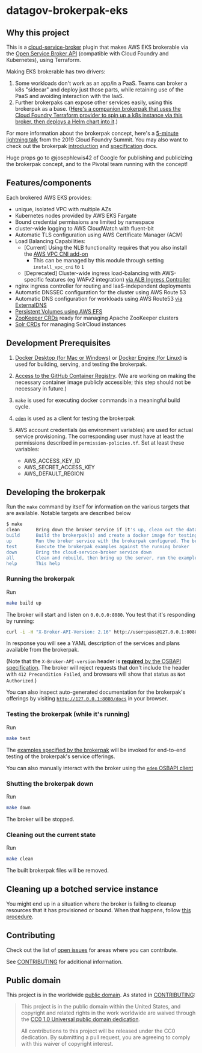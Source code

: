 # datagov-brokerpak-eks

## Why this project

This is a
[cloud-service-broker](https://github.com/pivotal/cloud-service-broker) plugin
that makes AWS EKS brokerable via the [Open Service Broker API](https://www.openservicebrokerapi.org/) (compatible with Cloud Foundry and Kubernetes), using Terraform.

Making EKS brokerable has two drivers:

1. Some workloads don't work as an app/in a PaaS. Teams can broker a k8s "sidecar" and deploy just those parts, while retaining use of the PaaS and avoiding interaction with the IaaS.
2. Further brokerpaks can expose other services easily, using this brokerpak as a base. ([Here's a companion brokerpak that uses the Cloud Foundry Terraform provider to spin up a k8s instance via this broker, then deploys a Helm chart into it](https://github.com/GSA/datagov-brokerpak).)

For more information about the brokerpak concept, here's a [5-minute lightning
talk](https://www.youtube.com/watch?v=BXIvzEfHil0) from the 2019 Cloud Foundry Summit. You may also want to check out the brokerpak
[introduction](https://github.com/pivotal/cloud-service-broker/blob/master/docs/brokerpak-intro.md)
and
[specification](https://github.com/pivotal/cloud-service-broker/blob/master/docs/brokerpak-specification.md)
docs.

Huge props go to @josephlewis42 of Google for publishing and publicizing the
brokerpak concept, and to the Pivotal team running with the concept!

## Features/components

Each brokered AWS EKS provides:

- unique, isolated VPC with multiple AZs
- Kubernetes nodes provided by AWS EKS Fargate
- Bound credential permissions are limited by namespace
- cluster-wide logging to AWS CloudWatch with fluent-bit
- Automatic TLS configuration using AWS Certificate Manager (ACM)
- Load Balancing Capabilities:
  - [Current] Using the NLB functionality requires that you also install the [AWS VPC CNI add-on](https://github.com/GSA/datagov-brokerpak-eks/pull/69/files#diff-54dc6204ad9b3495e7157b5dab706ac9b1e4f19d69f127eec9959e80e2b0aa93R34-R37)
    - This can be managed by this module through setting `install_vpc_cni` to `1`
  - [Deprecated] Cluster-wide ingress load-balancing with AWS-specific features (eg WAFv2 integration) [via ALB Ingress Controller](https://kubernetes-sigs.github.io/aws-load-balancer-controller/latest/)
- nginx ingress controller for routing and IaaS-independent deployments
- Automatic DNSSEC configuration for the cluster using AWS Route 53
- Automatic DNS configuration for workloads using AWS Route53 [via ExternalDNS](https://github.com/kubernetes-sigs/external-dns)
- [Persistent Volumes using AWS EFS](https://aws.amazon.com/blogs/aws/new-aws-fargate-for-amazon-eks-now-supports-amazon-efs/)
- [ZooKeeper CRDs](https://github.com/pravega/zookeeper-operator) ready for
  managing Apache ZooKeeper clusters
- [Solr CRDs](https://github.com/apache/solr-operator) for managing
  SolrCloud instances

## Development Prerequisites

1. [Docker Desktop (for Mac or
Windows)](https://www.docker.com/products/docker-desktop) or [Docker Engine (for
Linux)](https://www.docker.com/products/container-runtime) is used for
building, serving, and testing the brokerpak.
1. [Access to the GitHub Container
   Registry](https://docs.github.com/en/packages/guides/migrating-to-github-container-registry-for-docker-images#authenticating-with-the-container-registry).
   (We are working on making the necessary container image publicly accessible;
   this step should not be necessary in future.)

1. `make` is used for executing docker commands in a meaningful build cycle.
1. [`eden`](https://github.com/starkandwayne/eden) is used as a client for testing the brokerpak
1. AWS account credentials (as environment variables) are used for actual
   service provisioning. The corresponding user must have at least the permissions described in `permission-policies.tf`. Set at least these variables:

    - AWS_ACCESS_KEY_ID
    - AWS_SECRET_ACCESS_KEY
    - AWS_DEFAULT_REGION

## Developing the brokerpak

Run the `make` command by itself for information on the various targets that are available. Notable targets are described below

```bash
$ make
clean      Bring down the broker service if it's up, clean out the database, and remove created images
build      Build the brokerpak(s) and create a docker image for testing it/them
up         Run the broker service with the brokerpak configured. The broker listens on `0.0.0.0:8080`. curl http://127.0.0.1:8080 or visit it in your browser.
test       Execute the brokerpak examples against the running broker
down       Bring the cloud-service-broker service down
all        Clean and rebuild, then bring up the server, run the examples, and bring the system down
help       This help
```

### Running the brokerpak

Run

```bash
make build up
```

The broker will start and listen on `0.0.0.0:8080`. You
test that it's responding by running:

```bash
curl -i -H "X-Broker-API-Version: 2.16" http://user:pass@127.0.0.1:8080/v2/catalog
```

In response you will see a YAML description of the services and plans available
from the brokerpak.

(Note that the `X-Broker-API-version` header is [**required** by the OSBAPI
specification](https://github.com/openservicebrokerapi/servicebroker/blob/master/spec.md#headers).
The broker will reject requests that don't include the header with `412
Precondition Failed`, and browsers will show that status as `Not Authorized`.)

You can also inspect auto-generated documentation for the brokerpak's offerings
by visiting [`http://127.0.0.1:8080/docs`](http://127.0.0.1:8080/docs) in your browser.

### Testing the brokerpak (while it's running)

Run

```bash
make test
```

The [examples specified by the
brokerpak](https://github.com/pivotal/cloud-service-broker/blob/master/docs/brokerpak-specification.md#service-yaml-flie)
will be invoked for end-to-end testing of the brokerpak's service offerings.

You can also manually interact with the broker using the [`eden` OSBAPI client](https://github.com/starkandwayne/eden)

### Shutting the brokerpak down

Run

```bash
make down
```

The broker will be stopped.

### Cleaning out the current state

Run

```bash
make clean
```

The built brokerpak files will be removed.

## Cleaning up a botched service instance

You might end up in a situation where the broker is failing to cleanup resources that it has provisioned or bound. When that happens, follow [this procedure](docs/instance-cleanup.md).

## Contributing

Check
out the list of [open issues](https://github.com/GSA/eks-brokerpak/issues) for
areas where you can contribute.

See [CONTRIBUTING](CONTRIBUTING.md) for additional information.

## Public domain

This project is in the worldwide [public domain](LICENSE.md). As stated in [CONTRIBUTING](CONTRIBUTING.md):

> This project is in the public domain within the United States, and copyright and related rights in the work worldwide are waived through the [CC0 1.0 Universal public domain dedication](https://creativecommons.org/publicdomain/zero/1.0/).
>
> All contributions to this project will be released under the CC0 dedication. By submitting a pull request, you are agreeing to comply with this waiver of copyright interest.
